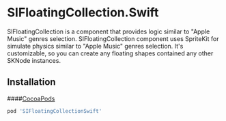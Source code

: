 # SIFloatingCollection.Swift

SIFloatingCollection is a component that provides logic similar to \"Apple Music\" genres selection.
SIFloatingCollection component uses SpriteKit for simulate physics similar to \"Apple Music\" genres selection. It's customizable, so you can create any floating shapes contained any other SKNode instances.

## Installation

####[CocoaPods](http://cocoapods.org)
```ruby
pod 'SIFloatingCollectionSwift'
```
